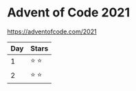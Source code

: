 # Advent of Code 2021

https://adventofcode.com/2021


Day | Stars
----|----
  1 | &#x2B50; &#x2B50;
  2 | &#x2B50; &#x2B50;
